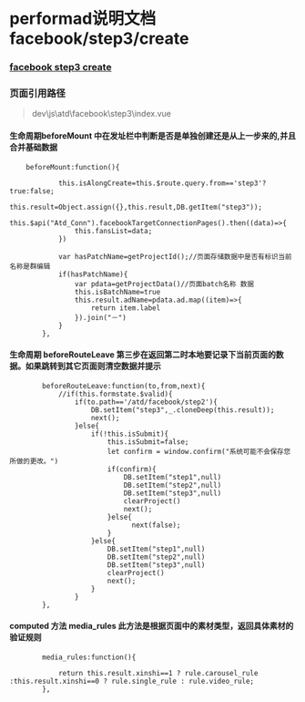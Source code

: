 # performad说明文档 facebook/step3/create
### [facebook step3 create](http://performad.qa.onemad.com/platform/atd/main#/atd/facebook/step3?accountId=712344008863677&aName=Dragonsmeet%20Inc.-Madhouse&from=step1 "facebook step1" )
### 页面引用路径 
> dev\js\atd\facebook\step3\index.vue
#### 生命周期beforeMount 中在发址栏中判断是否是单独创建还是从上一步来的,并且合并基础数据

```
    beforeMount:function(){

			this.isAlongCreate=this.$route.query.from=='step3'?true:false;
			this.result=Object.assign({},this.result,DB.getItem("step3"));
			this.$api("Atd_Conn").facebookTargetConnectionPages().then((data)=>{
				this.fansList=data;
			})

			var hasPatchName=getProjectId();//页面存储数据中是否有标识当前名称是群编辑
			if(hasPatchName){
				var pdata=getProjectData()//页面batch名称 数据
				this.isBatchName=true
				this.result.adName=pdata.ad.map((item)=>{
					return item.label
				}).join("－")
			}
		},

```

#### 生命周期 beforeRouteLeave 第三步在返回第二时本地要记录下当前页面的数据。如果跳转到其它页面则清空数据并提示

```
		beforeRouteLeave:function(to,from,next){
			//if(this.formstate.$valid){
				if(to.path=='/atd/facebook/step2'){
					DB.setItem("step3",_.cloneDeep(this.result));
					next();
				}else{
					if(!this.isSubmit){
						this.isSubmit=false;
						let confirm = window.confirm("系统可能不会保存您所做的更改。")
						if(confirm){
							DB.setItem("step1",null)
							DB.setItem("step2",null)
							DB.setItem("step3",null)
							clearProject()
							next();
						}else{
							  next(false);
						}					
					}else{
						DB.setItem("step1",null)
						DB.setItem("step2",null)
						DB.setItem("step3",null)
						clearProject()
						next();
					}
				}
		},
```



#### computed 方法 media_rules 此方法是根据页面中的素材类型，返回具体素材的验证规则
```
        media_rules:function(){

            return this.result.xinshi==1 ? rule.carousel_rule :this.result.xinshi==0 ? rule.single_rule : rule.video_rule;
        },
```